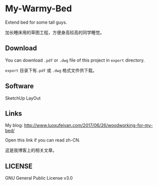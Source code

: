 # My-Warmy-Bed
Extend bed for some tall guys.

加长睡床用的草图工程，方便身高较高的同学睡觉。

## Download
You can download `.pdf` or `.dwg` file of this project in `export` directory.

`export` 目录下有`.pdf` 或 `.dwg` 格式文件供下载。

## Software
SketchUp LayOut

## Links
My blog: http://www.luoxufeiyan.com/2017/06/26/woodworking-for-my-bed/

Open this link if you can read zh-CN.

这是我博客上的相关文章。

## LICENSE
GNU General Public License v3.0
